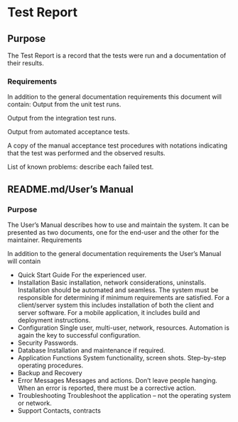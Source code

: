 # Test Report 

## Purpose

The Test Report is a record that the tests were run and a documentation of their results.

### Requirements

In addition to the general documentation requirements this document will contain: Output from the unit test runs.

Output from the integration test runs.

Output from automated acceptance tests.

A copy of the manual acceptance test procedures with notations indicating that the test was performed and the observed results.

List of known problems: describe each failed test.

## README.md/User’s Manual

### Purpose

The User’s Manual describes how to use and maintain the system. It can be presented as two documents, one for the end-user and the other for the maintainer.
Requirements

In addition to the general documentation requirements the User’s Manual will contain
- Quick Start Guide For the experienced user.
- Installation Basic installation, network considerations, uninstalls. Installation should be
automated and seamless. The system must be responsible for determining if minimum requirements are satisfied. For a client/server system this includes installation of both the client and server software. For a mobile application, it includes build and deployment instructions.
- Configuration Single user, multi-user, network, resources. Automation is again the key to successful configuration.
- Security Passwords.
- Database Installation and maintenance if required.
- Application Functions System functionality, screen shots. Step-by-step operating
procedures.
- Backup and Recovery
- Error Messages Messages and actions. Don’t leave people hanging. When an error is
reported, there must be a corrective action.
- Troubleshooting Troubleshoot the application – not the operating system or network.
- Support Contacts, contracts
